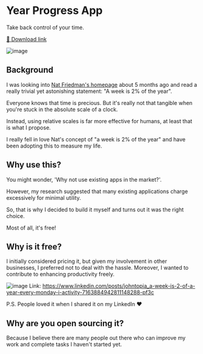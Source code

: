 # Year Progress App

Take back control of your time.

[💾 Download link](https://github.com/ComputelessComputer/YearProgressApp/releases/tag/Production)

![image](https://github.com/ComputelessComputer/YearProgressApp/assets/63365510/4fe1e846-b69e-4ff8-acb9-d0e966aae6ef)

## Background

I was looking into [Nat Friedman's homepage](https://nat.org/) about 5 months ago and read a really trivial yet astonishing statement: "A week is 2% of the year".

Everyone knows that time is precious. But it's really not that tangible when you're stuck in the absolute scale of a clock. 

Instead, using relative scales is far more effective for humans, at least that is what I propose.

I really fell in love Nat's concept of "a week is 2% of the year" and have been adopting this to measure my life.

## Why use this?

You might wonder, 'Why not use existing apps in the market?'. 

However, my research suggested that many existing applications charge excessively for minimal utility.

So, that is why I decided to build it myself and turns out it was the right choice.

Most of all, it's free!

## Why is it free?

I initially considered pricing it, but given my involvement in other businesses, I preferred not to deal with the hassle. Moreover, I wanted to contribute to enhancing productivity freely.

![image](https://github.com/ComputelessComputer/YearProgressApp/assets/63365510/4661fbac-6699-4edc-8dfd-a702483e5e4e)
Link: https://www.linkedin.com/posts/johntopia_a-week-is-2-of-a-year-every-monday-i-activity-7163884942811148288-pf3c

P.S. People loved it when I shared it on my LinkedIn ♥️

## Why are you open sourcing it?

Because I believe there are many people out there who can improve my work and complete tasks I haven't started yet.
